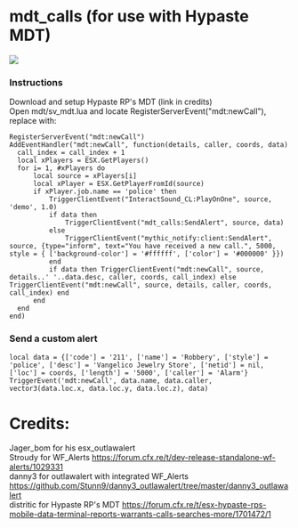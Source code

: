# mdt_calls (for use with Hypaste MDT)
<img src="https://i.imgur.com/kxdCVOB.png"></img>
### Instructions
  Download and setup Hypaste RP's MDT (link in credits)  
  Open mdt/sv_mdt.lua and locate RegisterServerEvent("mdt:newCall"), replace with:  
  ```
RegisterServerEvent("mdt:newCall")
AddEventHandler("mdt:newCall", function(details, caller, coords, data)
	call_index = call_index + 1
	local xPlayers = ESX.GetPlayers()
	for i= 1, #xPlayers do
		local source = xPlayers[i]
		local xPlayer = ESX.GetPlayerFromId(source)
		if xPlayer.job.name == 'police' then
			TriggerClientEvent("InteractSound_CL:PlayOnOne", source, 'demo', 1.0)
			if data then
				TriggerClientEvent("mdt_calls:SendAlert", source, data)
			else
				TriggerClientEvent("mythic_notify:client:SendAlert", source, {type="inform", text="You have received a new call.", 5000, style = { ['background-color'] = '#ffffff', ['color'] = '#000000' }})
			end
			if data then TriggerClientEvent("mdt:newCall", source, details..' '..data.desc, caller, coords, call_index) else TriggerClientEvent("mdt:newCall", source, details, caller, coords, call_index) end
		end
	end
end)
```  
### Send a custom alert
```
local data = {['code'] = '211', ['name'] = 'Robbery', ['style'] = 'police', ['desc'] = 'Vangelico Jewelry Store', ['netid'] = nil, ['loc'] = coords, ['length'] = '5000', ['caller'] = 'Alarm'}
TriggerEvent('mdt:newCall', data.name, data.caller, vector3(data.loc.x, data.loc.y, data.loc.z), data)
```


# Credits:

  Jager_bom for his esx_outlawalert  
  Stroudy for WF_Alerts https://forum.cfx.re/t/dev-release-standalone-wf-alerts/1029331  
  danny3 for outlawalert with integrated WF_Alerts https://github.com/Stunn9/danny3_outlawalert/tree/master/danny3_outlawalert  
  distritic for Hypaste RP's MDT https://forum.cfx.re/t/esx-hypaste-rps-mobile-data-terminal-reports-warrants-calls-searches-more/1701472/1 
